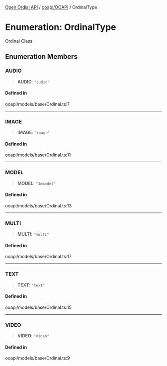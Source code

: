 [Open Ordial API](../../../README.md) / [ooapi/OOAPI](../README.md) / OrdinalType

# Enumeration: OrdinalType

Ordinal Class

## Enumeration Members

### AUDIO

> **AUDIO**: `"audio"`

#### Defined in

ooapi/models/base/Ordinal.ts:7

***

### IMAGE

> **IMAGE**: `"image"`

#### Defined in

ooapi/models/base/Ordinal.ts:11

***

### MODEL

> **MODEL**: `"3dmodel"`

#### Defined in

ooapi/models/base/Ordinal.ts:13

***

### MULTI

> **MULTI**: `"multi"`

#### Defined in

ooapi/models/base/Ordinal.ts:17

***

### TEXT

> **TEXT**: `"text"`

#### Defined in

ooapi/models/base/Ordinal.ts:15

***

### VIDEO

> **VIDEO**: `"video"`

#### Defined in

ooapi/models/base/Ordinal.ts:9
